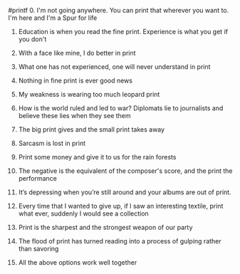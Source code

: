 #printf
0.	I'm not going anywhere. You can print that wherever you want to. I'm here and I'm a Spur for life
1.	Education is when you read the fine print. Experience is what you get if you don't
2.	With a face like mine, I do better in print

3.	What one has not experienced, one will never understand in print

4.	Nothing in fine print is ever good news

5.	My weakness is wearing too much leopard print

6.	How is the world ruled and led to war? Diplomats lie to journalists and believe these lies when they see them
7.	The big print gives and the small print takes away

8.	Sarcasm is lost in print

9.	Print some money and give it to us for the rain forests

10.	The negative is the equivalent of the composer's score, and the print the performance
11.	It’s depressing when you’re still around and your albums are out of print.

12.	Every time that I wanted to give up, if I saw an interesting textile, print what ever, suddenly I would see a collection

13.	Print is the sharpest and the strongest weapon of our party

14.	The flood of print has turned reading into a process of gulping rather than savoring

15.	All the above options work well together

